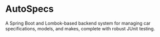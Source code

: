 # AutoSpecs
A Spring Boot and Lombok-based backend system for managing car specifications, models, and makes, complete with robust JUnit testing.

